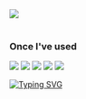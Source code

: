 <img src="https://capsule-render.vercel.app/api?type=slice&color=auto&height=300&section=header&text=Hello,%20everyone&fontSize=80" />

<br>
<br>

### Once I've used
<img src="https://img.shields.io/badge/JAVA-007396?style=for-the-badge&logo=Java&logoColor=white">
<img src="https://img.shields.io/badge/HTML5-E34F26?style=for-the-badge&logo=HTML5&logoColor=white">
<img src="https://img.shields.io/badge/CSS3-1572B6?style=for-the-badge&logo=CSS3&logoColor=white">
<img src="https://img.shields.io/badge/Javascript-F7DF1E?style=for-the-badge&logo=Javascript&logoColor=white">

<img src="https://img.shields.io/badge/Spring Boot-6DB33F?style=for-the-badge&logo=Spring Boot&logoColor=white">

[![Typing SVG](https://readme-typing-svg.demolab.com?font=Fira+Code&pause=1000&width=435&lines=Welcome+to+my+github)](https://git.io/typing-svg)


